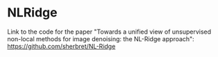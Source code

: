 # NLRidge

Link to the code for the paper "Towards a unified view of unsupervised non-local methods for image denoising: the NL-Ridge approach":
https://github.com/sherbret/NL-Ridge

